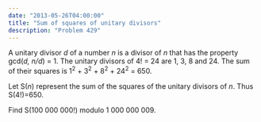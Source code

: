 ```yaml
---
date: "2013-05-26T04:00:00"
title: "Sum of squares of unitary divisors"
description: "Problem 429"
---
```


<p>
A unitary divisor <var>d</var> of a number <var>n</var> is a divisor of <var>n</var> that has the property gcd(<var>d, n/d</var>) = 1.
The unitary divisors of 4! = 24 are 1, 3, 8 and 24.
The sum of their squares is 1<sup>2</sup> + 3<sup>2</sup> + 8<sup>2</sup> + 24<sup>2</sup> = 650.
</p>
<p>
Let S(<var>n</var>) represent the sum of the squares of the unitary divisors of <var>n</var>. Thus S(4!)=650.
</p>
<p>
Find S(100 000 000!) modulo 1 000 000 009.
</p>

